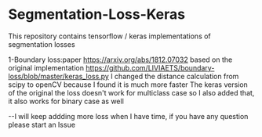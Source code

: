 # Segmentation-Loss-Keras
This repository contains tensorflow / keras implementations of segmentation losses 

1-Boundary loss:paper https://arxiv.org/abs/1812.07032 
  based on the original implementation https://github.com/LIVIAETS/boundary-loss/blob/master/keras_loss.py
  I changed the distance calculation from scipy to openCV because I found it is much more faster 
  The keras version of the original the loss doesn't work for multiclass case so I also added that, it also works for binary case as well

--I will keep addding more loss when I have time, if you have any question please start an Issue
